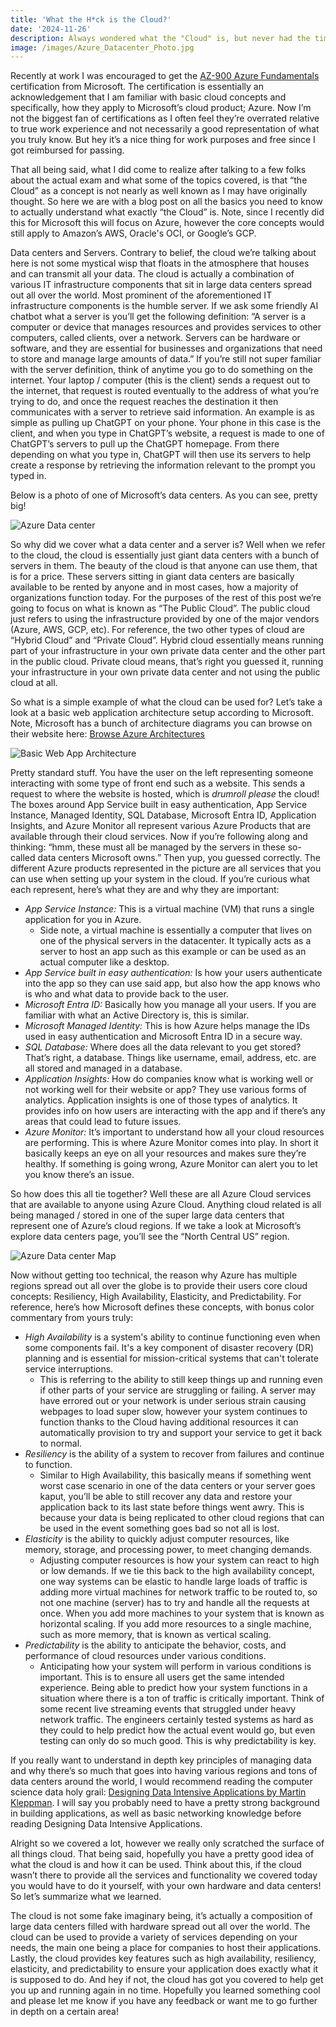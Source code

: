 ```yaml
---
title: 'What the H*ck is the Cloud?'
date: '2024-11-26'
description: Always wondered what the "Cloud" is, but never had the time to understand it? This post will address just that and provide a brief intro on how Microsoft's Azure Cloud works.
image: /images/Azure_Datacenter_Photo.jpg 
---
```


Recently at work I was encouraged to get the [AZ-900 Azure Fundamentals](https://learn.microsoft.com/en-us/credentials/certifications/azure-fundamentals/?practice-assessment-type=certification) certification from Microsoft. The certification is essentially an acknowledgement that I am familiar with basic cloud concepts and specifically, how they apply to Microsoft’s cloud product; Azure. Now I’m not the biggest fan of certifications as I often feel they’re overrated relative to true work experience and not necessarily a good representation of what you truly know. But hey it’s a nice thing for work purposes and free since I got reimbursed for passing. 

That all being said, what I did come to realize after talking to a few folks about the actual exam and what some of the topics covered, is that “the Cloud” as a concept is not nearly as well known as I may have originally thought. So here we are with a blog post on all the basics you need to know to actually understand what exactly “the Cloud” is. Note, since I recently did this for Microsoft this will focus on Azure, however the core concepts would still apply to Amazon’s AWS, Oracle's OCI, or Google’s GCP. 

Data centers and Servers. Contrary to belief, the cloud we’re talking about here is not some mystical wisp that floats in the atmosphere that houses and can transmit all your data. The cloud is actually a combination of various IT infrastructure components that sit in large data centers spread out all over the world. Most prominent of the aforementioned IT infrastructure components is the humble server. If we ask some friendly AI chatbot what a server is you’ll get the following definition: “A server is a computer or device that manages resources and provides services to other computers, called clients, over a network. Servers can be hardware or software, and they are essential for businesses and organizations that need to store and manage large amounts of data.” If you’re still not super familiar with the server definition, think of anytime you go to do something on the internet. Your laptop / computer (this is the client) sends a request out to the internet, that request is routed eventually to the address of what you’re trying to do, and once the request reaches the destination it then communicates with a server to retrieve said information. An example is as simple as pulling up ChatGPT on your phone. Your phone in this case is the client, and when you type in ChatGPT’s website, a request is made to one of ChatGPT’s servers to pull up the ChatGPT homepage. From there depending on what you type in, ChatGPT will then use its servers to help create a response by retrieving the information relevant to the prompt you typed in. 

Below is a photo of one of Microsoft’s data centers. As you can see, pretty big!

![Azure Data center](/images/Azure_Datacenter_Photo.jpg "A photo of an Azure Data center")

So why did we cover what a data center and a server is? Well when we refer to the cloud, the cloud is essentially just giant data centers with a bunch of servers in them. The beauty of the cloud is that anyone can use them, that is for a price. These servers sitting in giant data centers are basically available to be rented by anyone and in most cases, how a majority of organizations function today. For the purposes of the rest of this post we’re going to focus on what is known as “The Public Cloud”. The public cloud just refers to using the infrastructure provided by one of the major vendors (Azure, AWS, GCP, etc). For reference, the two other types of cloud are “Hybrid Cloud” and “Private Cloud”. Hybrid cloud essentially means running part of your infrastructure in your own private data center and the other part in the public cloud. Private cloud means, that’s right you guessed it, running your infrastructure in your own private data center and not using the public cloud at all. 

So what is a simple example of what the cloud can be used for? Let’s take a look at a basic web application architecture setup according to Microsoft. Note, Microsoft has a bunch of architecture diagrams you can browse on their website here: [Browse Azure Architectures](https://learn.microsoft.com/en-us/azure/architecture/browse/)
 
![Basic Web App Architecture](/images/MSFT_Basic_Web_App_Architecture.jpg "A photo of Basic Web App Architecture")

Pretty standard stuff. You have the user on the left representing someone interacting with some type of front end such as a website. This sends a request to where the website is hosted, which is *drumroll please* the cloud! The boxes around App Service built in easy authentication, App Service Instance, Managed Identity, SQL Database, Microsoft Entra ID, Application Insights, and Azure Monitor all represent various Azure Products that are available through their cloud services. Now if you’re following along and thinking: “hmm, these must all be managed by the servers in these so-called data centers Microsoft owns.” Then yup, you guessed correctly. The different Azure products represented in the picture are all services that you can use when setting up your system in the cloud. If you’re curious what each represent, here’s what they are and why they are important:


- *App Service Instance:* This is a virtual machine (VM) that runs a single application for you in Azure. 
    - Side note, a virtual machine is essentially a computer that lives on one of the physical servers in the datacenter. It typically acts as a server to host an app such as this example or can be used as an actual computer like a desktop.
- *App Service built in easy authentication:* Is how your users authenticate into the app so they can use said app, but also how the app knows who is who and what data to provide back to the user. 
- *Microsoft Entra ID:* Basically how you manage all your users. If you are familiar with what an Active Directory is, this is similar.
- *Microsoft Managed Identity:* This is how Azure helps manage the IDs used in easy authentication and Microsoft Entra ID in a secure way.
- *SQL Database:* Where does all the data relevant to you get stored? That’s right, a database. Things like username, email, address, etc. are all stored and managed in a database.
- *Application Insights:* How do companies know what is working well or not working well for their website or app? They use various forms of analytics. Application insights is one of those types of analytics. It provides info on how users are interacting with the app and if there’s any areas that could lead to future issues.
- *Azure Monitor:* It’s important to understand how all your cloud resources are performing. This is where Azure Monitor comes into play. In short it basically keeps an eye on all your resources and makes sure they’re healthy. If something is going wrong, Azure Monitor can alert you to let you know there’s an issue. 

So how does this all tie together? Well these are all Azure Cloud services that are available to anyone using Azure Cloud. Anything cloud related is all being managed / stored in one of the super large data centers that represent one of Azure’s cloud regions. If we take a look at Microsoft’s explore data centers page, you’ll see the “North Central US” region.

![Azure Data center Map](/images/Azure_Datacenters_Map.jpg "A photo of the Azure Data center North America Region")

Now without getting too technical, the reason why Azure has multiple regions spread out all over the globe is to provide their users core cloud concepts: Resiliency, High Availability, Elasticity, and Predictability. For reference, here’s how Microsoft defines these concepts, with bonus color commentary from yours truly: 

- *High Availability* is a system's ability to continue functioning even when some components fail. It's a key component of disaster recovery (DR) planning and is essential for mission-critical systems that can't tolerate service interruptions.
    - This is referring to the ability to still keep things up and running even if other parts of your service are struggling or failing. A server may have errored out or your network is under serious strain causing webpages to load super slow, however your system continues to function thanks to the Cloud having additional resources it can automatically provision to try and support your service to get it back to normal.
- *Resiliency* is the ability of a system to recover from failures and continue to function.
    - Similar to High Availability, this basically means if something went worst case scenario in one of the data centers or your server goes kaput, you’ll be able to still recover any data and restore your application back to its last state before things went awry. This is because your data is being replicated to other cloud regions that can be used in the event something goes bad so not all is lost.
- *Elasticity* is the ability to quickly adjust computer resources, like memory, storage, and processing power, to meet changing demands.
    - Adjusting computer resources is how your system can react to high or low demands. If we tie this back to the high availability concept, one way systems can be elastic to handle large loads of traffic is adding more virtual machines for network traffic to be routed to, so not one machine (server) has to try and handle all the requests at once. When you add more machines to your system that is known as horizontal scaling. If you add more resources to a single machine, such as more memory, that is known as vertical scaling. 
- *Predictability* is the ability to anticipate the behavior, costs, and performance of cloud resources under various conditions.
    - Anticipating how your system will perform in various conditions is important. This is to ensure all users get the same intended experience. Being able to predict how your system functions in a situation where there is a ton of traffic is critically important. Think of some recent live streaming events that struggled under heavy network traffic. The engineers certainly tested systems as hard as they could to help predict how the actual event would go, but even testing can only do so much good. This is why predictability is key.

If you really want to understand in depth key principles of managing data and why there’s so much that goes into having various regions and tons of data centers around the world, I would recommend reading the computer science data holy grail: [Designing Data Intensive Applications by Martin Kleppman](https://www.oreilly.com/library/view/designing-data-intensive-applications/9781491903063/). I will say you probably need to have a pretty strong background in building applications, as well as basic networking knowledge before reading Designing Data Intensive Applications. 

Alright so we covered a lot, however we really only scratched the surface of all things cloud. That being said, hopefully you have a pretty good idea of what the cloud is and how it can be used. Think about this, if the cloud wasn’t there to provide all the services and functionality we covered today you would have to do it yourself, with your own hardware and data centers! So let’s summarize what we learned.

The cloud is not some fake imaginary being, it’s actually a composition of large data centers filled with hardware spread out all over the world. The cloud can be used to provide a variety of services depending on your needs, the main one being a place for companies to host their applications. Lastly, the cloud provides key features such as high availability, resiliency, elasticity, and predictability to ensure your application does exactly what it is supposed to do.  And hey if not, the cloud has got you covered to help get you up and running again in no time. Hopefully you learned something cool and please let me know if you have any feedback or want me to go further in depth on a certain area! 

